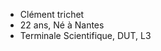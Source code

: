 <ul>

<li>Clément trichet</li>

<li>22 ans, Né à Nantes</li>

<li>Terminale Scientifique, DUT, L3</li>

</ul>
